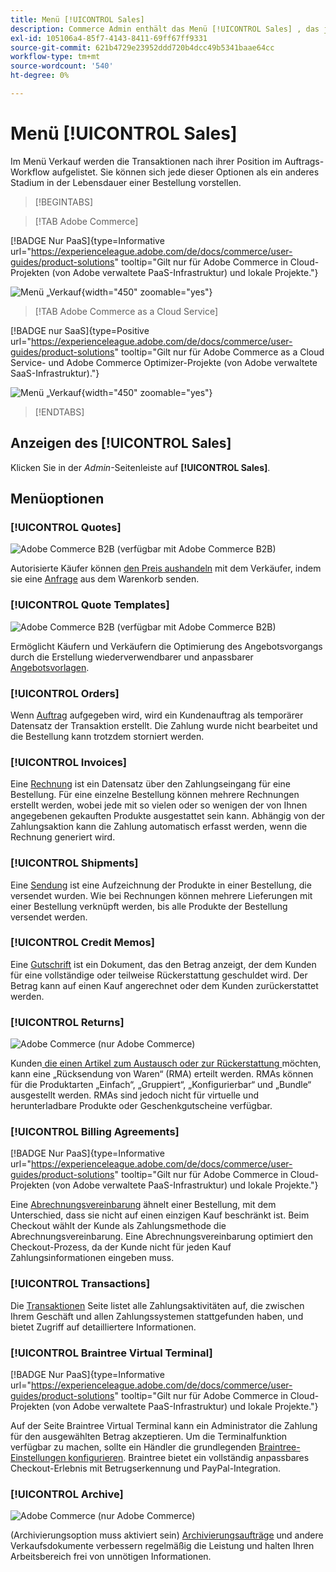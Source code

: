 ```yaml
---
title: Menü [!UICONTROL Sales]
description: Commerce Admin enthält das Menü [!UICONTROL Sales] , das je nach Position im Workflow Zugriff auf Tools zur Bearbeitung von Aufträgen bietet.
exl-id: 105106a4-85f7-4143-8411-69ff67ff9331
source-git-commit: 621b4729e23952ddd720b4dcc49b5341baae64cc
workflow-type: tm+mt
source-wordcount: '540'
ht-degree: 0%

---
```


# Menü [!UICONTROL Sales]

Im Menü Verkauf werden die Transaktionen nach ihrer Position im Auftrags-Workflow aufgelistet. Sie können sich jede dieser Optionen als ein anderes Stadium in der Lebensdauer einer Bestellung vorstellen.

>[!BEGINTABS]

>[!TAB Adobe Commerce]

[!BADGE Nur PaaS]{type=Informative url="https://experienceleague.adobe.com/de/docs/commerce/user-guides/product-solutions" tooltip="Gilt nur für Adobe Commerce in Cloud-Projekten (von Adobe verwaltete PaaS-Infrastruktur) und lokale Projekte."}

![Menü „Verkauf](./assets/admin-menu-sales.png){width="450" zoomable="yes"}

>[!TAB Adobe Commerce as a Cloud Service]

[!BADGE nur SaaS]{type=Positive url="https://experienceleague.adobe.com/de/docs/commerce/user-guides/product-solutions" tooltip="Gilt nur für Adobe Commerce as a Cloud Service- und Adobe Commerce Optimizer-Projekte (von Adobe verwaltete SaaS-Infrastruktur)."}

![Menü „Verkauf](./assets/admin-menu-sales-accs.png){width="450" zoomable="yes"}

>[!ENDTABS]

## Anzeigen des [!UICONTROL Sales]

Klicken Sie in der _Admin_-Seitenleiste auf **[!UICONTROL Sales]**.

## Menüoptionen

### [!UICONTROL Quotes]

![Adobe Commerce B2B](../assets/b2b.svg) (verfügbar mit Adobe Commerce B2B)

Autorisierte Käufer können [den Preis aushandeln](../b2b/quotes.md) mit dem Verkäufer, indem sie eine [Anfrage](../b2b/quote-request.md) aus dem Warenkorb senden.

### [!UICONTROL Quote Templates]

![Adobe Commerce B2B](../assets/b2b.svg) (verfügbar mit Adobe Commerce B2B)

Ermöglicht Käufern und Verkäufern die Optimierung des Angebotsvorgangs durch die Erstellung wiederverwendbarer und anpassbarer [Angebotsvorlagen](../b2b/quote-templates-overview.md).

### [!UICONTROL Orders]

Wenn [Auftrag](orders.md) aufgegeben wird, wird ein Kundenauftrag als temporärer Datensatz der Transaktion erstellt. Die Zahlung wurde nicht bearbeitet und die Bestellung kann trotzdem storniert werden.

### [!UICONTROL Invoices]

Eine [Rechnung](invoices.md) ist ein Datensatz über den Zahlungseingang für eine Bestellung. Für eine einzelne Bestellung können mehrere Rechnungen erstellt werden, wobei jede mit so vielen oder so wenigen der von Ihnen angegebenen gekauften Produkte ausgestattet sein kann. Abhängig von der Zahlungsaktion kann die Zahlung automatisch erfasst werden, wenn die Rechnung generiert wird.

### [!UICONTROL Shipments]

Eine [Sendung](shipments.md) ist eine Aufzeichnung der Produkte in einer Bestellung, die versendet wurden. Wie bei Rechnungen können mehrere Lieferungen mit einer Bestellung verknüpft werden, bis alle Produkte der Bestellung versendet werden.

### [!UICONTROL Credit Memos]

Eine [Gutschrift](credit-memos.md) ist ein Dokument, das den Betrag anzeigt, der dem Kunden für eine vollständige oder teilweise Rückerstattung geschuldet wird. Der Betrag kann auf einen Kauf angerechnet oder dem Kunden zurückerstattet werden.

### [!UICONTROL Returns]

![Adobe Commerce](../assets/adobe-logo.svg) (nur Adobe Commerce)

Kunden[ die einen Artikel zum Austausch oder zur Rückerstattung ](returns.md) möchten, kann eine „Rücksendung von Waren“ (RMA) erteilt werden. RMAs können für die Produktarten „Einfach“, „Gruppiert“, „Konfigurierbar“ und „Bundle“ ausgestellt werden. RMAs sind jedoch nicht für virtuelle und herunterladbare Produkte oder Geschenkgutscheine verfügbar.

### [!UICONTROL Billing Agreements]

[!BADGE Nur PaaS]{type=Informative url="https://experienceleague.adobe.com/de/docs/commerce/user-guides/product-solutions" tooltip="Gilt nur für Adobe Commerce in Cloud-Projekten (von Adobe verwaltete PaaS-Infrastruktur) und lokale Projekte."}

Eine [Abrechnungsvereinbarung](paypal-billing-agreements.md) ähnelt einer Bestellung, mit dem Unterschied, dass sie nicht auf einen einzigen Kauf beschränkt ist. Beim Checkout wählt der Kunde als Zahlungsmethode die Abrechnungsvereinbarung. Eine Abrechnungsvereinbarung optimiert den Checkout-Prozess, da der Kunde nicht für jeden Kauf Zahlungsinformationen eingeben muss.

### [!UICONTROL Transactions]

Die [Transaktionen](transactions.md) Seite listet alle Zahlungsaktivitäten auf, die zwischen Ihrem Geschäft und allen Zahlungssystemen stattgefunden haben, und bietet Zugriff auf detailliertere Informationen.

### [!UICONTROL Braintree Virtual Terminal]

[!BADGE Nur PaaS]{type=Informative url="https://experienceleague.adobe.com/de/docs/commerce/user-guides/product-solutions" tooltip="Gilt nur für Adobe Commerce in Cloud-Projekten (von Adobe verwaltete PaaS-Infrastruktur) und lokale Projekte."}

Auf der Seite Braintree Virtual Terminal kann ein Administrator die Zahlung für den ausgewählten Betrag akzeptieren. Um die Terminalfunktion verfügbar zu machen, sollte ein Händler die grundlegenden [Braintree-Einstellungen konfigurieren](braintree.md). Braintree bietet ein vollständig anpassbares Checkout-Erlebnis mit Betrugserkennung und PayPal-Integration.

### [!UICONTROL Archive]

![Adobe Commerce](../assets/adobe-logo.svg) (nur Adobe Commerce)

(Archivierungsoption muss aktiviert sein) [Archivierungsaufträge](order-archive.md) und andere Verkaufsdokumente verbessern regelmäßig die Leistung und halten Ihren Arbeitsbereich frei von unnötigen Informationen.
